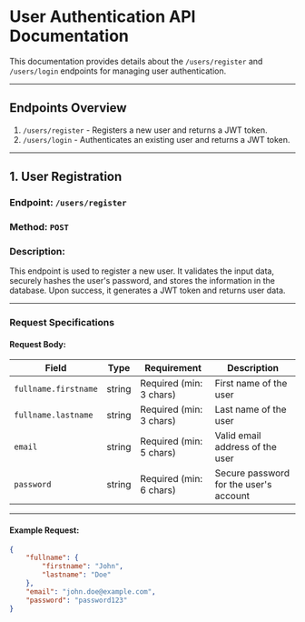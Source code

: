 # User Authentication API Documentation

This documentation provides details about the `/users/register` and `/users/login` endpoints for managing user authentication.

---

## **Endpoints Overview**
1. `/users/register` - Registers a new user and returns a JWT token.
2. `/users/login` - Authenticates an existing user and returns a JWT token.

---

## **1. User Registration**

### **Endpoint**: `/users/register`
### **Method**: `POST`

### **Description**:
This endpoint is used to register a new user. It validates the input data, securely hashes the user's password, and stores the information in the database. Upon success, it generates a JWT token and returns user data.

---

### **Request Specifications**

#### **Request Body**:
| Field               | Type   | Requirement             | Description                            |
|---------------------|--------|-------------------------|----------------------------------------|
| `fullname.firstname` | string | Required (min: 3 chars) | First name of the user                |
| `fullname.lastname`  | string | Required (min: 3 chars) | Last name of the user                 |
| `email`             | string | Required (min: 5 chars) | Valid email address of the user       |
| `password`          | string | Required (min: 6 chars) | Secure password for the user's account|

---

#### **Example Request**:
```json
{
    "fullname": {
        "firstname": "John",
        "lastname": "Doe"
    },
    "email": "john.doe@example.com",
    "password": "password123"
}
